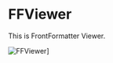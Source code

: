 # FFViewer

This is FrontFormatter Viewer.


![FFViewer](https://raw.github.com/wiki/meganii/FFViewer/images/FFViewer.png)]
